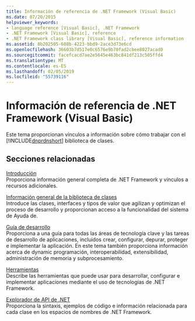```yaml
---
title: Información de referencia de .NET Framework (Visual Basic)
ms.date: 07/20/2015
helpviewer_keywords:
- language reference [Visual Basic], .NET Framework
- .NET Framework [Visual Basic], reference
- .NET Framework class library [Visual Basic], reference information
ms.assetid: 8b202505-608b-4223-bbd9-2ace3d73e6cd
ms.openlocfilehash: 36603b7d517e0c6576e9b70fad2cbee8027acad0
ms.sourcegitcommit: facefcacd7ae2e5645e463bc841df213c505ffd4
ms.translationtype: MT
ms.contentlocale: es-ES
ms.lasthandoff: 02/05/2019
ms.locfileid: "55739116"
---
```

# <a name="net-framework-reference-information-visual-basic"></a>Información de referencia de .NET Framework (Visual Basic)
Este tema proporcionan vínculos a información sobre cómo trabajar con el [!INCLUDE[dnprdnshort](~/includes/dnprdnshort-md.md)] biblioteca de clases.  
  
## <a name="related-sections"></a>Secciones relacionadas  
 [Introducción](../../framework/get-started/index.md)  
 Proporciona información general completa de .NET Framework y vínculos a recursos adicionales.  
  
 [Información general de la biblioteca de clases](../../standard/class-library-overview.md)  
 Introduce las clases, interfaces y tipos de valor que agilizan y optimizan el proceso de desarrollo y proporcionan acceso a la funcionalidad del sistema de Ayuda de.  
  
 [Guía de desarrollo](../../framework/development-guide.md)  
 Proporciona a una guía para todas las áreas de tecnología clave y las tareas de desarrollo de aplicaciones, incluidos crear, configurar, depurar, proteger e implementar la aplicación. En este tema también proporciona información acerca de dynamic programación, interoperabilidad, extensibilidad, administración de memoria y subprocesamiento.  
  
 [Herramientas](../../framework/tools/index.md)  
 Describe las herramientas que puede usar para desarrollar, configurar e implementar aplicaciones mediante el uso de tecnologías de .NET Framework.  
  
 [Explorador de API de .NET](../../../api/index.md)  
 Proporciona la sintaxis, ejemplos de código e información relacionada para cada clase en los espacios de nombres de .NET Framework.
